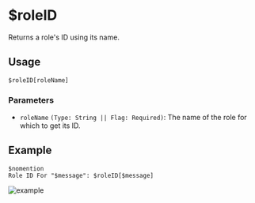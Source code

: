 # $roleID
Returns a role's ID using its name.

## Usage
```
$roleID[roleName]
```

### Parameters
- `roleName` `(Type: String || Flag: Required)`: The name of the role for which to get its ID.

## Example
```
$nomention
Role ID For "$message": $roleID[$message]
```

![example](https://user-images.githubusercontent.com/69215413/126243977-63a4ae68-2005-48b7-8560-31fc2397a872.png)
